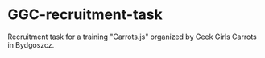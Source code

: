 # GGC-recruitment-task

Recruitment task for a training "Carrots.js" organized by Geek Girls Carrots in Bydgoszcz.
